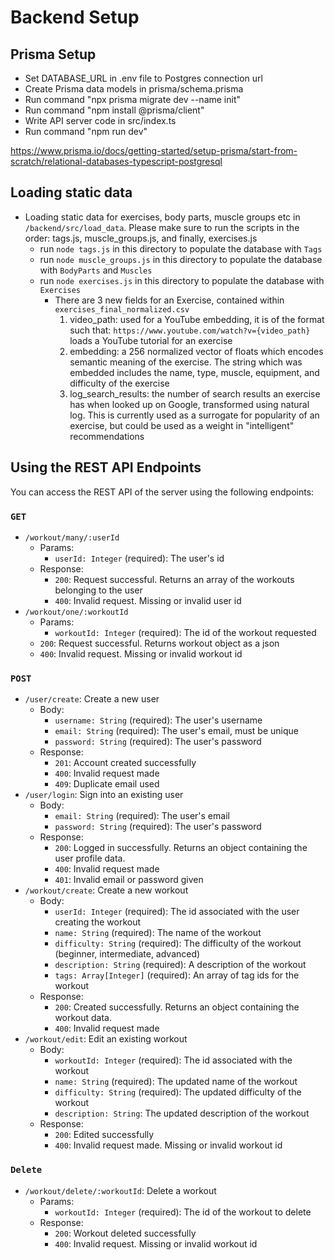 # Backend Setup

## Prisma Setup

- Set DATABASE_URL in .env file to Postgres connection url
- Create Prisma data models in prisma/schema.prisma
- Run command "npx prisma migrate dev --name init"
- Run command "npm install @prisma/client"
- Write API server code in src/index.ts
- Run command "npm run dev"

https://www.prisma.io/docs/getting-started/setup-prisma/start-from-scratch/relational-databases-typescript-postgresql

## Loading static data

- Loading static data for exercises, body parts, muscle groups etc in `/backend/src/load_data`. Please make sure to run the scripts in the order: tags.js, muscle_groups.js, and finally, exercises.js
  - run `node tags.js` in this directory to populate the database with `Tags`
  - run `node muscle_groups.js` in this directory to populate the database with `BodyParts` and `Muscles`
  - run `node exercises.js` in this directory to populate the database with `Exercises`
    * There are 3 new fields for an Exercise, contained within `exercises_final_normalized.csv`
      1. video_path: used for a YouTube embedding, it is of the format such that: `https://www.youtube.com/watch?v={video_path} `loads a YouTube tutorial for an exercise
      2. embedding: a 256 normalized vector of floats which encodes semantic meaning of the exercise. The string which was embedded includes the name, type, muscle, equipment, and difficulty of the exercise
      3. log_search_results: the number of search results an exercise has when looked up on Google, transformed using natural log. This is currently used as a surrogate for popularity of an exercise, but could be used as a weight in "intelligent" recommendations

## Using the REST API Endpoints

You can access the REST API of the server using the following endpoints:

### `GET`

- `/workout/many/:userId`
  - Params:
    - `userId: Integer` (required): The user's id
  - Response:
    - `200`: Request successful. Returns an array of the workouts belonging to the user
    - `400`: Invalid request. Missing or invalid user id
- `/workout/one/:workoutId`
  - Params:
    - `workoutId: Integer` (required): The id of the workout requested
  - `200`: Request successful. Returns workout object as a json
  - `400`: Invalid request. Missing or invalid workout id

### `POST`

- `/user/create`: Create a new user
  - Body:
    - `username: String` (required): The user's username
    - `email: String` (required): The user's email, must be unique
    - `password: String` (required): The user's password
  - Response:
    - `201`: Account created successfully
    - `400`: Invalid request made
    - `409`: Duplicate email used
- `/user/login`: Sign into an existing user
  - Body:
    - `email: String` (required): The user's email
    - `password: String` (required): The user's password
  - Response:
    - `200`: Logged in successfully. Returns an object containing the user profile data.
    - `400`: Invalid request made
    - `401`: Invalid email or password given
- `/workout/create`: Create a new workout
  - Body:
    - `userId: Integer` (required): The id associated with the user creating the workout
    - `name: String` (required): The name of the workout
    - `difficulty: String` (required): The difficulty of the workout (beginner, intermediate, advanced)
    - `description: String` (required): A description of the workout
    - `tags: Array[Integer]` (required): An array of tag ids for the workout
  - Response:
    - `200`: Created successfully. Returns an object containing the workout data.
    - `400`: Invalid request made
- `/workout/edit`: Edit an existing workout
  - Body:
    - `workoutId: Integer` (required): The id associated with the workout
    - `name: String` (required): The updated name of the workout
    - `difficulty: String` (required): The updated difficulty of the workout
    - `description: String`: The updated description of the workout
  - Response:
    - `200`: Edited successfully
    - `400`: Invalid request made. Missing or invalid workout id

### `Delete`

- `/workout/delete/:workoutId`: Delete a workout
  - Params:
    - `workoutId: Integer` (required): The id of the workout to delete
  - Response:
    - `200`: Workout deleted successfully
    - `400`: Invalid request. Missing or invalid workout id
